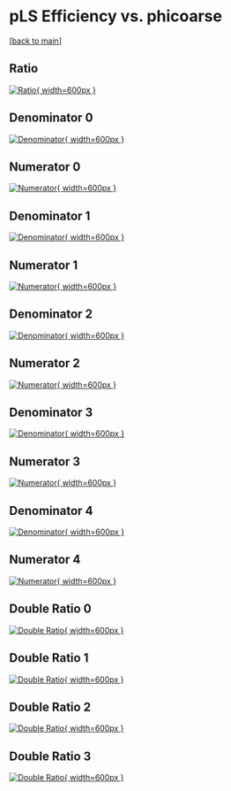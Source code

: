 # pLS Efficiency vs. phicoarse

[[back to main](./)]



## Ratio

[![Ratio](../mtv/var/pLS_xtr_321_0_eff_phicoarse.png){ width=600px }](../mtv/var/pLS_xtr_321_0_eff_phicoarse.pdf)

## Denominator 0

[![Denominator](../mtv/den/pLS_xtr_321_0_eff_phicoarse_den0.png){ width=600px }](../mtv/den/pLS_xtr_321_0_eff_phicoarse_den0.pdf)

## Numerator 0

[![Numerator](../mtv/num/pLS_xtr_321_0_eff_phicoarse_num0.png){ width=600px }](../mtv/num/pLS_xtr_321_0_eff_phicoarse_num0.pdf)

## Denominator 1

[![Denominator](../mtv/den/pLS_xtr_321_0_eff_phicoarse_den1.png){ width=600px }](../mtv/den/pLS_xtr_321_0_eff_phicoarse_den1.pdf)

## Numerator 1

[![Numerator](../mtv/num/pLS_xtr_321_0_eff_phicoarse_num1.png){ width=600px }](../mtv/num/pLS_xtr_321_0_eff_phicoarse_num1.pdf)

## Denominator 2

[![Denominator](../mtv/den/pLS_xtr_321_0_eff_phicoarse_den2.png){ width=600px }](../mtv/den/pLS_xtr_321_0_eff_phicoarse_den2.pdf)

## Numerator 2

[![Numerator](../mtv/num/pLS_xtr_321_0_eff_phicoarse_num2.png){ width=600px }](../mtv/num/pLS_xtr_321_0_eff_phicoarse_num2.pdf)

## Denominator 3

[![Denominator](../mtv/den/pLS_xtr_321_0_eff_phicoarse_den3.png){ width=600px }](../mtv/den/pLS_xtr_321_0_eff_phicoarse_den3.pdf)

## Numerator 3

[![Numerator](../mtv/num/pLS_xtr_321_0_eff_phicoarse_num3.png){ width=600px }](../mtv/num/pLS_xtr_321_0_eff_phicoarse_num3.pdf)

## Denominator 4

[![Denominator](../mtv/den/pLS_xtr_321_0_eff_phicoarse_den4.png){ width=600px }](../mtv/den/pLS_xtr_321_0_eff_phicoarse_den4.pdf)

## Numerator 4

[![Numerator](../mtv/num/pLS_xtr_321_0_eff_phicoarse_num4.png){ width=600px }](../mtv/num/pLS_xtr_321_0_eff_phicoarse_num4.pdf)

## Double Ratio 0

[![Double Ratio](../mtv/ratio/pLS_xtr_321_0_eff_phicoarse_ratio0.png){ width=600px }](../mtv/ratio/pLS_xtr_321_0_eff_phicoarse_ratio0.pdf)

## Double Ratio 1

[![Double Ratio](../mtv/ratio/pLS_xtr_321_0_eff_phicoarse_ratio1.png){ width=600px }](../mtv/ratio/pLS_xtr_321_0_eff_phicoarse_ratio1.pdf)

## Double Ratio 2

[![Double Ratio](../mtv/ratio/pLS_xtr_321_0_eff_phicoarse_ratio2.png){ width=600px }](../mtv/ratio/pLS_xtr_321_0_eff_phicoarse_ratio2.pdf)

## Double Ratio 3

[![Double Ratio](../mtv/ratio/pLS_xtr_321_0_eff_phicoarse_ratio3.png){ width=600px }](../mtv/ratio/pLS_xtr_321_0_eff_phicoarse_ratio3.pdf)

